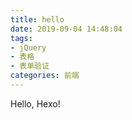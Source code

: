 ```yaml
---
title: hello
date: 2019-09-04 14:48:04
tags:
- jQuery
- 表格
- 表单验证
categories: 前端
---
```

Hello, Hexo!